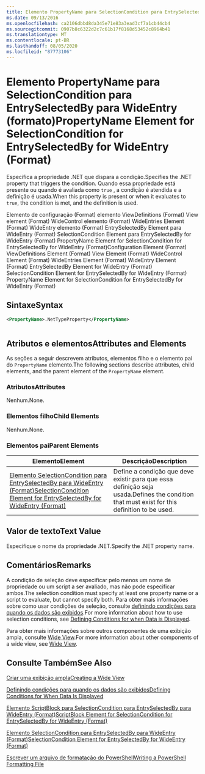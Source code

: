 ```yaml
---
title: Elemento PropertyName para SelectionCondition para EntrySelectedBy para WideEntry (Format) | Microsoft Docs
ms.date: 09/13/2016
ms.openlocfilehash: ca2106dbbd8da345e71e83a3ead3cf7a1cb44cb4
ms.sourcegitcommit: 0907b8c6322d2c7c61b17f8168d53452c8964b41
ms.translationtype: MT
ms.contentlocale: pt-BR
ms.lasthandoff: 08/05/2020
ms.locfileid: "87773106"
---
```

# <a name="propertyname-element-for-selectioncondition-for-entryselectedby-for-wideentry-format"></a><span data-ttu-id="b3e59-102">Elemento PropertyName para SelectionCondition para EntrySelectedBy para WideEntry (formato)</span><span class="sxs-lookup"><span data-stu-id="b3e59-102">PropertyName Element for SelectionCondition for EntrySelectedBy for WideEntry (Format)</span></span>

<span data-ttu-id="b3e59-103">Especifica a propriedade .NET que dispara a condição.</span><span class="sxs-lookup"><span data-stu-id="b3e59-103">Specifies the .NET property that triggers the condition.</span></span> <span data-ttu-id="b3e59-104">Quando essa propriedade está presente ou quando é avaliada como `true` , a condição é atendida e a definição é usada.</span><span class="sxs-lookup"><span data-stu-id="b3e59-104">When this property is present or when it evaluates to `true`, the condition is met, and the definition is used.</span></span>

<span data-ttu-id="b3e59-105">Elemento de configuração (Format) elemento ViewDefinitions (Format) View element (Format) WideControl elemento (Format) WideEntries Element (Format) WideEntry elemento (Format) EntrySelectedBy Element para WideEntry (Format) SelectionCondition Element para EntrySelectedBy for WideEntry (Format) PropertyName Element for SelectionCondition for EntrySelectedBy for WideEntry (Format)</span><span class="sxs-lookup"><span data-stu-id="b3e59-105">Configuration Element (Format) ViewDefinitions Element (Format) View Element (Format) WideControl Element (Format) WideEntries Element (Format) WideEntry Element (Format) EntrySelectedBy Element for WideEntry (Format) SelectionCondition Element for EntrySelectedBy for WideEntry (Format) PropertyName Element for SelectionCondition for EntrySelectedBy for WideEntry (Format)</span></span>

## <a name="syntax"></a><span data-ttu-id="b3e59-106">Sintaxe</span><span class="sxs-lookup"><span data-stu-id="b3e59-106">Syntax</span></span>

```xml
<PropertyName>.NetTypeProperty</PropertyName>
```

```csharp

```

## <a name="attributes-and-elements"></a><span data-ttu-id="b3e59-107">Atributos e elementos</span><span class="sxs-lookup"><span data-stu-id="b3e59-107">Attributes and Elements</span></span>

<span data-ttu-id="b3e59-108">As seções a seguir descrevem atributos, elementos filho e o elemento pai do `PropertyName` elemento.</span><span class="sxs-lookup"><span data-stu-id="b3e59-108">The following sections describe attributes, child elements, and the parent element of the `PropertyName` element.</span></span>

### <a name="attributes"></a><span data-ttu-id="b3e59-109">Atributos</span><span class="sxs-lookup"><span data-stu-id="b3e59-109">Attributes</span></span>

<span data-ttu-id="b3e59-110">Nenhum.</span><span class="sxs-lookup"><span data-stu-id="b3e59-110">None.</span></span>

### <a name="child-elements"></a><span data-ttu-id="b3e59-111">Elementos filho</span><span class="sxs-lookup"><span data-stu-id="b3e59-111">Child Elements</span></span>

<span data-ttu-id="b3e59-112">Nenhum.</span><span class="sxs-lookup"><span data-stu-id="b3e59-112">None.</span></span>

### <a name="parent-elements"></a><span data-ttu-id="b3e59-113">Elementos pai</span><span class="sxs-lookup"><span data-stu-id="b3e59-113">Parent Elements</span></span>

|<span data-ttu-id="b3e59-114">Elemento</span><span class="sxs-lookup"><span data-stu-id="b3e59-114">Element</span></span>|<span data-ttu-id="b3e59-115">Descrição</span><span class="sxs-lookup"><span data-stu-id="b3e59-115">Description</span></span>|
|-------------|-----------------|
|[<span data-ttu-id="b3e59-116">Elemento SelectionCondition para EntrySelectedBy para WideEntry (Format)</span><span class="sxs-lookup"><span data-stu-id="b3e59-116">SelectionCondition Element for EntrySelectedBy for WideEntry (Format)</span></span>](./selectioncondition-element-for-entryselectedby-for-widecontrol-format.md)|<span data-ttu-id="b3e59-117">Define a condição que deve existir para que essa definição seja usada.</span><span class="sxs-lookup"><span data-stu-id="b3e59-117">Defines the condition that must exist for this definition to be used.</span></span>|

## <a name="text-value"></a><span data-ttu-id="b3e59-118">Valor de texto</span><span class="sxs-lookup"><span data-stu-id="b3e59-118">Text Value</span></span>

<span data-ttu-id="b3e59-119">Especifique o nome da propriedade .NET.</span><span class="sxs-lookup"><span data-stu-id="b3e59-119">Specify the .NET property name.</span></span>

## <a name="remarks"></a><span data-ttu-id="b3e59-120">Comentários</span><span class="sxs-lookup"><span data-stu-id="b3e59-120">Remarks</span></span>

<span data-ttu-id="b3e59-121">A condição de seleção deve especificar pelo menos um nome de propriedade ou um script a ser avaliado, mas não pode especificar ambos.</span><span class="sxs-lookup"><span data-stu-id="b3e59-121">The selection condition must specify at least one property name or a script to evaluate, but cannot specify both.</span></span> <span data-ttu-id="b3e59-122">Para obter mais informações sobre como usar condições de seleção, consulte [definindo condições para quando os dados são exibidos](./defining-conditions-for-displaying-data.md).</span><span class="sxs-lookup"><span data-stu-id="b3e59-122">For more information about how to use selection conditions, see [Defining Conditions for when Data is Displayed](./defining-conditions-for-displaying-data.md).</span></span>

<span data-ttu-id="b3e59-123">Para obter mais informações sobre outros componentes de uma exibição ampla, consulte [Wide View](./creating-a-wide-view.md).</span><span class="sxs-lookup"><span data-stu-id="b3e59-123">For more information about other components of a wide view, see [Wide View](./creating-a-wide-view.md).</span></span>

## <a name="see-also"></a><span data-ttu-id="b3e59-124">Consulte Também</span><span class="sxs-lookup"><span data-stu-id="b3e59-124">See Also</span></span>

[<span data-ttu-id="b3e59-125">Criar uma exibição ampla</span><span class="sxs-lookup"><span data-stu-id="b3e59-125">Creating a Wide View</span></span>](./creating-a-wide-view.md)

[<span data-ttu-id="b3e59-126">Definindo condições para quando os dados são exibidos</span><span class="sxs-lookup"><span data-stu-id="b3e59-126">Defining Conditions for When Data Is Displayed</span></span>](./defining-conditions-for-displaying-data.md)

[<span data-ttu-id="b3e59-127">Elemento ScriptBlock para SelectionCondition para EntrySelectedBy para WideEntry (Format)</span><span class="sxs-lookup"><span data-stu-id="b3e59-127">ScriptBlock Element for SelectionCondition for EntrySelectedBy for WideEntry (Format)</span></span>](./scriptblock-element-for-selectioncondition-for-entryselectedby-for-widecontrol-format.md)

[<span data-ttu-id="b3e59-128">Elemento SelectionCondition para EntrySelectedBy para WideEntry (Format)</span><span class="sxs-lookup"><span data-stu-id="b3e59-128">SelectionCondition Element for EntrySelectedBy for WideEntry (Format)</span></span>](./selectioncondition-element-for-entryselectedby-for-widecontrol-format.md)

[<span data-ttu-id="b3e59-129">Escrever um arquivo de formatação do PowerShell</span><span class="sxs-lookup"><span data-stu-id="b3e59-129">Writing a PowerShell Formatting File</span></span>](./writing-a-powershell-formatting-file.md)
